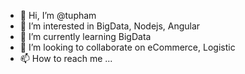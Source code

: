 - 👋 Hi, I’m @tupham
- 👀 I’m interested in BigData, Nodejs, Angular
- 🌱 I’m currently learning BigData
- 💞️ I’m looking to collaborate on eCommerce, Logistic
- 📫 How to reach me ...

<!---
tupham/tupham is a ✨ special ✨ repository because its `README.md` (this file) appears on your GitHub profile.
You can click the Preview link to take a look at your changes.
--->
